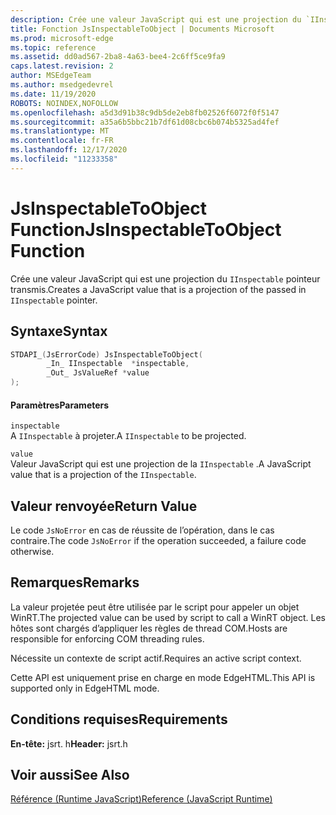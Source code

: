 ```yaml
---
description: Crée une valeur JavaScript qui est une projection du `IInspectable` pointeur transmis.
title: Fonction JsInspectableToObject | Documents Microsoft
ms.prod: microsoft-edge
ms.topic: reference
ms.assetid: dd0ad567-2ba8-4a63-bee4-2c6ff5ce9fa9
caps.latest.revision: 2
author: MSEdgeTeam
ms.author: msedgedevrel
ms.date: 11/19/2020
ROBOTS: NOINDEX,NOFOLLOW
ms.openlocfilehash: a5d3d91b38c9db5de2eb8fb02526f6072f0f5147
ms.sourcegitcommit: a35a6b5bbc21b7df61d08cbc6b074b5325ad4fef
ms.translationtype: MT
ms.contentlocale: fr-FR
ms.lasthandoff: 12/17/2020
ms.locfileid: "11233358"
---
```

# <span data-ttu-id="d63bb-103">JsInspectableToObject Function</span><span class="sxs-lookup"><span data-stu-id="d63bb-103">JsInspectableToObject Function</span></span>

<span data-ttu-id="d63bb-104">Crée une valeur JavaScript qui est une projection du `IInspectable` pointeur transmis.</span><span class="sxs-lookup"><span data-stu-id="d63bb-104">Creates a JavaScript value that is a projection of the passed in `IInspectable` pointer.</span></span>  
  
## <span data-ttu-id="d63bb-105">Syntaxe</span><span class="sxs-lookup"><span data-stu-id="d63bb-105">Syntax</span></span>  
  
```cpp  
STDAPI_(JsErrorCode) JsInspectableToObject(  
        _In_ IInspectable  *inspectable,  
        _Out_ JsValueRef *value  
);  
```  
  
#### <span data-ttu-id="d63bb-106">Paramètres</span><span class="sxs-lookup"><span data-stu-id="d63bb-106">Parameters</span></span>  
 `inspectable`  
 <span data-ttu-id="d63bb-107">A `IInspectable` à projeter.</span><span class="sxs-lookup"><span data-stu-id="d63bb-107">A `IInspectable` to be projected.</span></span>  
  
 `value`  
 <span data-ttu-id="d63bb-108">Valeur JavaScript qui est une projection de la `IInspectable` .</span><span class="sxs-lookup"><span data-stu-id="d63bb-108">A JavaScript value that is a projection of the `IInspectable`.</span></span>  
  
## <span data-ttu-id="d63bb-109">Valeur renvoyée</span><span class="sxs-lookup"><span data-stu-id="d63bb-109">Return Value</span></span>  
 <span data-ttu-id="d63bb-110">Le code `JsNoError` en cas de réussite de l’opération, dans le cas contraire.</span><span class="sxs-lookup"><span data-stu-id="d63bb-110">The code `JsNoError` if the operation succeeded, a failure code otherwise.</span></span>  
  
## <span data-ttu-id="d63bb-111">Remarques</span><span class="sxs-lookup"><span data-stu-id="d63bb-111">Remarks</span></span>  
 <span data-ttu-id="d63bb-112">La valeur projetée peut être utilisée par le script pour appeler un objet WinRT.</span><span class="sxs-lookup"><span data-stu-id="d63bb-112">The projected value can be used by script to call a WinRT object.</span></span> <span data-ttu-id="d63bb-113">Les hôtes sont chargés d’appliquer les règles de thread COM.</span><span class="sxs-lookup"><span data-stu-id="d63bb-113">Hosts are responsible for enforcing COM threading rules.</span></span>  
  
 <span data-ttu-id="d63bb-114">Nécessite un contexte de script actif.</span><span class="sxs-lookup"><span data-stu-id="d63bb-114">Requires an active script context.</span></span>  
  
 <span data-ttu-id="d63bb-115">Cette API est uniquement prise en charge en mode EdgeHTML.</span><span class="sxs-lookup"><span data-stu-id="d63bb-115">This API is supported only in EdgeHTML mode.</span></span>  
  
## <span data-ttu-id="d63bb-116">Conditions requises</span><span class="sxs-lookup"><span data-stu-id="d63bb-116">Requirements</span></span>  
 <span data-ttu-id="d63bb-117">**En-tête:** jsrt. h</span><span class="sxs-lookup"><span data-stu-id="d63bb-117">**Header:** jsrt.h</span></span>  
  
## <span data-ttu-id="d63bb-118">Voir aussi</span><span class="sxs-lookup"><span data-stu-id="d63bb-118">See Also</span></span>  
 [<span data-ttu-id="d63bb-119">Référence (Runtime JavaScript)</span><span class="sxs-lookup"><span data-stu-id="d63bb-119">Reference (JavaScript Runtime)</span></span>](../chakra-hosting/reference-javascript-runtime.md)
